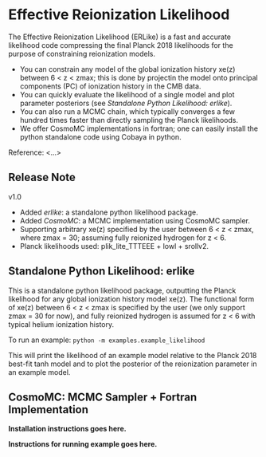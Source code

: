 # Effective Reionization Likelihood

The Effective Reionization Likelihood (ERLike) is a fast and accurate likelihood code compressing the final Planck 2018 likelihoods for the purpose of constraining reionization models.

- You can constrain any model of the global ionization history xe(z) between 
6 < z < zmax; this is done by projectin the model onto principal components (PC) of ionization history in the CMB data. 
- You can quickly evaluate the likelihood of a single model and plot parameter posteriors (see *Standalone Python Likelihood: erlike*). 
- You can also run a MCMC chain, which typically converges a few hundred times faster than directly sampling the Planck likelihoods. 
- We offer CosmoMC implementations in fortran; one can easily install the python standalone code using Cobaya in python. 

Reference: <...>

## Release Note

v1.0
- Added *erlike*: a standalone python likelihood package.
- Added *CosmoMC*: a MCMC implementation using CosmoMC sampler. 
- Supporting arbitrary xe(z) specified by the user between 6 < z < zmax, where zmax = 30; assuming fully reionized hydrogen for z < 6.
- Planck likelihoods used: plik_lite_TTTEEE + lowl + srollv2.

## Standalone Python Likelihood: erlike

This is a standalone python likelihood package, outputting the Planck likelihood for any global ionization history model xe(z). The functional form of xe(z) between 6 < z < zmax is specified by the user (we only support zmax = 30 for now), and fully reionized hydrogen is assumed for z < 6 with typical helium ionization history. 

To run an example: 
`python -m examples.example_likelihood`

This will print the likelihood of an example model relative to the Planck 2018 best-fit tanh model and to plot the posterior of the reionization parameter in an example model.

## CosmoMC: MCMC Sampler + Fortran Implementation

__Installation instructions goes here.__

__Instructions for running example goes here.__
